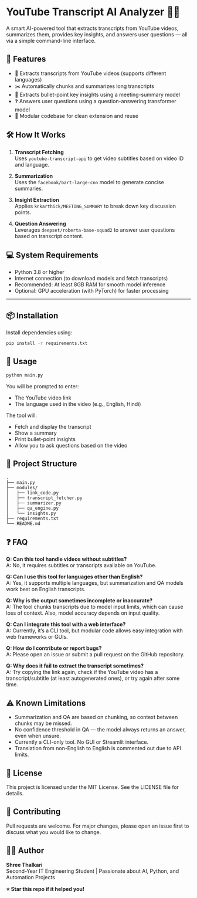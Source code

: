 
# YouTube Transcript AI Analyzer 🎥🧠

A smart AI-powered tool that extracts transcripts from YouTube videos, summarizes them, provides key insights, and answers user questions — all via a simple command-line interface.

## 🚀 Features

- 🔗 Extracts transcripts from YouTube videos (supports different languages)
- ✂️ Automatically chunks and summarizes long transcripts
- 📌 Extracts bullet-point key insights using a meeting-summary model
- ❓ Answers user questions using a question-answering transformer model
- 🧠 Modular codebase for clean extension and reuse

## 🛠️ How It Works

1. **Transcript Fetching**  
   Uses `youtube-transcript-api` to get video subtitles based on video ID and language.

2. **Summarization**  
   Uses the `facebook/bart-large-cnn` model to generate concise summaries.

3. **Insight Extraction**  
   Applies `knkarthick/MEETING_SUMMARY` to break down key discussion points.

4. **Question Answering**  
   Leverages `deepset/roberta-base-squad2` to answer user questions based on transcript content.

## 💻 System Requirements

- Python 3.8 or higher  
- Internet connection (to download models and fetch transcripts)  
- Recommended: At least 8GB RAM for smooth model inference  
- Optional: GPU acceleration (with PyTorch) for faster processing  

---

## 📦 Installation

Install dependencies using:

```bash
pip install -r requirements.txt
```

## 🧪 Usage

```bash
python main.py
```

You will be prompted to enter:

- The YouTube video link  
- The language used in the video (e.g., English, Hindi)

The tool will:
- Fetch and display the transcript  
- Show a summary  
- Print bullet-point insights  
- Allow you to ask questions based on the video  

## 📁 Project Structure

```
.
├── main.py
├── modules/
│   ├── link_code.py
│   ├── transcript_fetcher.py
│   ├── summarizer.py
│   ├── qa_engine.py
│   └── insights.py
├── requirements.txt
└── README.md
```

## ❓ FAQ

**Q: Can this tool handle videos without subtitles?**  
A: No, it requires subtitles or transcripts available on YouTube.

**Q: Can I use this tool for languages other than English?**  
A: Yes, it supports multiple languages, but summarization and QA models work best on English transcripts.

**Q: Why is the output sometimes incomplete or inaccurate?**  
A: The tool chunks transcripts due to model input limits, which can cause loss of context. Also, model accuracy depends on input quality.

**Q: Can I integrate this tool with a web interface?**  
A: Currently, it’s a CLI tool, but modular code allows easy integration with web frameworks or GUIs.

**Q: How do I contribute or report bugs?**  
A: Please open an issue or submit a pull request on the GitHub repository.

**Q: Why does it fail to extract the transcript sometimes?**  
A: Try copying the link again, check if the YouTube video has a transcript/subtitle (at least autogenerated ones), or try again after some time.

## ⚠️ Known Limitations

- Summarization and QA are based on chunking, so context between chunks may be missed.  
- No confidence threshold in QA — the model always returns an answer, even when unsure.  
- Currently a CLI-only tool. No GUI or Streamlit interface.  
- Translation from non-English to English is commented out due to API limits.

## 📜 License

This project is licensed under the MIT License. See the LICENSE file for details.

## 🤝 Contributing

Pull requests are welcome. For major changes, please open an issue first to discuss what you would like to change.

## 👨‍💻 Author

**Shree Thalkari**  
Second-Year IT Engineering Student | Passionate about AI, Python, and Automation Projects

**⭐ Star this repo if it helped you!**
